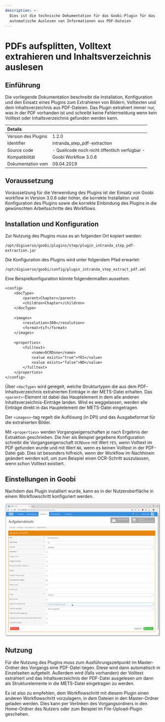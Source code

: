 ```yaml
---
description: >-
  Dies ist die technische Dokumentation für das Goobi-Plugin für das
  automatische Auslesen von Informationen aus PDF-Dateien
---
```


# PDFs aufsplitten, Volltext extrahieren und Inhaltsverzeichnis auslesen

## Einführung

Die vorliegende Dokumentation beschreibt die Installation, Konfiguration und den Einsatz eines Plugins zum Extrahieren von Bildern, Volltexten und dem Inhaltsverzeichnis aus PDF-Dateien. Das Plugin extrahiert immer nur, was in der PDF vorhanden ist und schreibt keine Fehlermeldung wenn kein Volltext oder Inhaltsverzeichnis gefunden werden kann. 

| Details |  |
| :--- | :--- |
| Version des Plugins | 1.2.0 |
| Identifier | intranda\_step\_pdf-extraction |
| Source code | - Quellcode noch nicht öffentlich verfügbar - |
| Kompatibilität | Goobi Workflow 3.0.6 |
| Dokumentation vom | 09.04.2019 |

## Voraussetzung

Voraussetzung für die Verwendung des Plugins ist der Einsatz von Goobi workflow in Version 3.0.6 oder höher, die korrekte Installation und Konfiguration des Plugins sowie die korrekte Einbindung des Plugins in die gewünschten Arbeitsschritte des Workflows.

## Installation und Konfiguration <a id="installation-und-konfiguration"></a>

Zur Nutzung des Plugins muss es an folgenden Ort kopiert werden:

```text
/opt/digiverso/goobi/plugins/step/plugin_intranda_step_pdf-extraction.jar
```

Die Konfiguration des Plugins wird unter folgendem Pfad erwartet:

```text
/opt/digiverso/goobi/config/plugin_intranda_step_extract_pdf.xml
```

Eine Beispielkonfiguration könnte folgendermaßen aussehen:

```markup
<config>
	<docType>
		<parent>Chapter</parent>
		<children>Chapter</children>
	</docType>
	
	<images>
		<resolution>300</resolution>
		<format>tif</format>
	</images>
	
	<properties>
		<fulltext>
			<name>OCRDone</name>
			<value exists="true">YES</value>
			<value exists="false">NO</value>
		</fulltext>
	</properties>
</config>
```

Über `<docType>` wird geregelt, welche Strukturtypen die aus dem PDF-Inhaltsverzeichnis extrahierten Einträge in der METS-Datei erhalten. Das `<parent>`-Element ist dabei das Hauptelement in dem alle anderen Inhaltsverzeichnis-Einträge landen. Wird es weggelassen, werden alle Einträge direkt in das Hauptelement der METS-Datei eingetragen.

Der `<images>`-tag regelt die Auflösung \(in DPI\) und das Ausgabeformat für die extrahierten Bilder.

Mit `<properties>` werden Vorgangseigenschaften je nach Ergebnis der Extraktion geschrieben. Die hier als Beispiel gegebene Konfiguration schreibt die Vorgangseigenschaft `OCRDone` mit Wert `YES`, wenn Volltext im PDF gefunden wurde und mit Wert `NO`, wenn es keinen Volltext in der PDF-Datei gab. Dies ist besonders hilfreich, wenn der Workflow im Nachhinein geändert werden soll, um zum Beispiel einen OCR-Schritt auszulassen, wenn schon Volltext existiert.

## Einstellungen in Goobi

Nachdem das Plugin installiert wurde, kann es in der Nutzeroberfläche in einem Workflowschritt konfiguriert werden. 

![](../.gitbook/assets/pdf_extraction_step%20%281%29.png)

## Nutzung

Für die Nutzung des Plugins muss zum Ausführungszeitpunkt im Master-Ordner des Vorgangs eine PDF-Datei liegen. Diese wird dann automatisch in Einzelseiten aufgeteilt. Außerdem wird \(falls vorhanden\) der Volltext extrahiert und das Inhaltsverzeichnis der PDF-Datei ausgelesen um dann als Strukturelemente in die METS-Datei eingetragen zu werden. 

Es ist also zu empfehlen, dem Workflowschritt mit diesem Plugin einen anderen Workflowschritt vorzulagern, in dem Dateien in den Master-Ordner geladen werden. Dies kann per Verlinken des Vorgangsordners in den Home-Ordner des Nutzers oder zum Beispiel im File-Upload-Plugin geschehen. 


